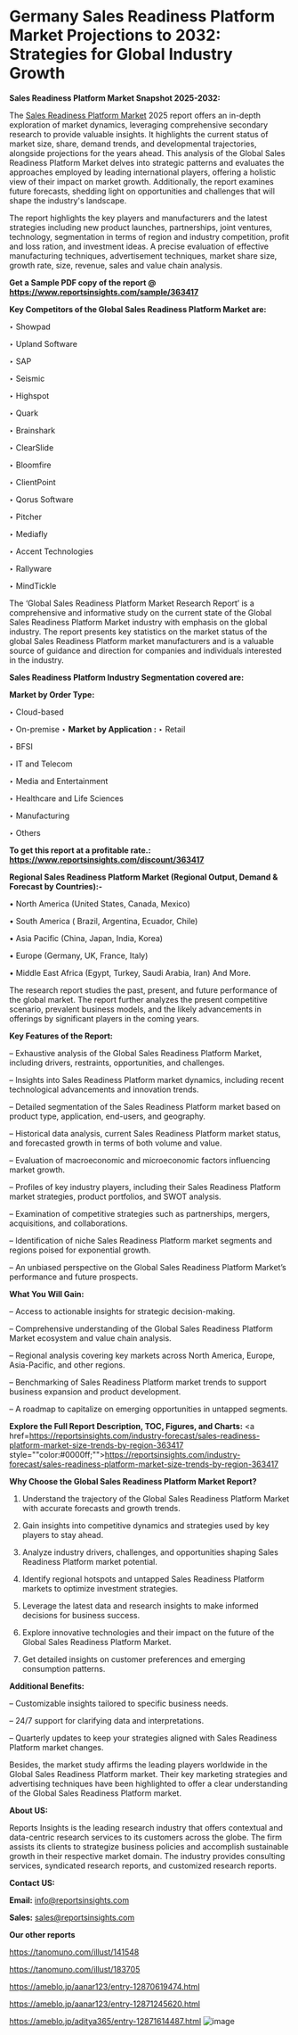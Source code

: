 # Germany Sales Readiness Platform Market Projections to 2032: Strategies for Global Industry Growth

<strong>Sales Readiness Platform Market Snapshot 2025-2032:</strong>

The <a href=https://www.reportsinsights.com/sample/363417>Sales Readiness Platform Market</a> 2025 report offers an in-depth exploration of market dynamics, leveraging comprehensive secondary research to provide valuable insights. It highlights the current status of market size, share, demand trends, and developmental trajectories, alongside projections for the years ahead. This analysis of the Global Sales Readiness Platform Market delves into strategic patterns and evaluates the approaches employed by leading international players, offering a holistic view of their impact on market growth. Additionally, the report examines future forecasts, shedding light on opportunities and challenges that will shape the industry's landscape.

The report highlights the key players and manufacturers and the latest strategies including new product launches, partnerships, joint ventures, technology, segmentation in terms of region and industry competition, profit and loss ration, and investment ideas. A precise evaluation of effective manufacturing techniques, advertisement techniques, market share size, growth rate, size, revenue, sales and value chain analysis.

<strong>Get a Sample PDF copy of the report @ <a href=https://www.reportsinsights.com/sample/363417 style=color:#0000ff;>https://www.reportsinsights.com/sample/363417</a></strong>

<strong>Key Competitors of the Global Sales Readiness Platform Market are:</strong>

‣ Showpad

‣ Upland Software

‣ SAP

‣ Seismic

‣ Highspot

‣ Quark

‣ Brainshark

‣ ClearSlide

‣ Bloomfire

‣ ClientPoint

‣ Qorus Software

‣ Pitcher

‣ Mediafly

‣ Accent Technologies

‣ Rallyware

‣ MindTickle

The ‘Global Sales Readiness Platform Market Research Report’ is a comprehensive and informative study on the current state of the Global Sales Readiness Platform Market industry with emphasis on the global industry. The report presents key statistics on the market status of the global Sales Readiness Platform market manufacturers and is a valuable source of guidance and direction for companies and individuals interested in the industry.

<strong>Sales Readiness Platform Industry Segmentation covered are:</strong>

<strong>Market by Order Type: </strong>

‣ Cloud-based

‣ On-premise
‣ 
<strong>Market by Application :</strong>
‣ Retail

‣ BFSI

‣ IT and Telecom

‣ Media and Entertainment

‣ Healthcare and Life Sciences

‣ Manufacturing

‣ Others

<strong>To get this report at a profitable rate.: <a href=https://www.reportsinsights.com/discount/363417 style=color:#0000ff;>https://www.reportsinsights.com/discount/363417</a></strong>

<strong>Regional Sales Readiness Platform Market (Regional Output, Demand &amp; Forecast by Countries):-</strong>

• North America (United States, Canada, Mexico)

• South America ( Brazil, Argentina, Ecuador, Chile)

• Asia Pacific (China, Japan, India, Korea)

• Europe (Germany, UK, France, Italy)

• Middle East Africa (Egypt, Turkey, Saudi Arabia, Iran) And More.

The research report studies the past, present, and future performance of the global market. The report further analyzes the present competitive scenario, prevalent business models, and the likely advancements in offerings by significant players in the coming years.

<strong>Key Features of the Report:</strong>

– Exhaustive analysis of the Global Sales Readiness Platform Market, including drivers, restraints, opportunities, and challenges.

– Insights into Sales Readiness Platform market dynamics, including recent technological advancements and innovation trends.

– Detailed segmentation of the Sales Readiness Platform market based on product type, application, end-users, and geography.

– Historical data analysis, current Sales Readiness Platform market status, and forecasted growth in terms of both volume and value.

– Evaluation of macroeconomic and microeconomic factors influencing market growth.

– Profiles of key industry players, including their Sales Readiness Platform market strategies, product portfolios, and SWOT analysis.

– Examination of competitive strategies such as partnerships, mergers, acquisitions, and collaborations.

– Identification of niche Sales Readiness Platform market segments and regions poised for exponential growth.

– An unbiased perspective on the Global Sales Readiness Platform Market’s performance and future prospects.

<strong>What You Will Gain:</strong>

– Access to actionable insights for strategic decision-making.

– Comprehensive understanding of the Global Sales Readiness Platform Market ecosystem and value chain analysis.

– Regional analysis covering key markets across North America, Europe, Asia-Pacific, and other regions.

– Benchmarking of Sales Readiness Platform market trends to support business expansion and product development.

– A roadmap to capitalize on emerging opportunities in untapped segments.

<strong>Explore the Full Report Description, TOC, Figures, and Charts:</strong>
<a href=https://reportsinsights.com/industry-forecast/sales-readiness-platform-market-size-trends-by-region-363417 style=""color:#0000ff;"">https://reportsinsights.com/industry-forecast/sales-readiness-platform-market-size-trends-by-region-363417</a>

<strong>Why Choose the Global Sales Readiness Platform Market Report?</strong>

1. Understand the trajectory of the Global Sales Readiness Platform Market with accurate forecasts and growth trends.

2. Gain insights into competitive dynamics and strategies used by key players to stay ahead.

3. Analyze industry drivers, challenges, and opportunities shaping Sales Readiness Platform market potential.

4. Identify regional hotspots and untapped Sales Readiness Platform markets to optimize investment strategies.

5. Leverage the latest data and research insights to make informed decisions for business success.

6. Explore innovative technologies and their impact on the future of the Global Sales Readiness Platform Market.

7. Get detailed insights on customer preferences and emerging consumption patterns.

<strong>Additional Benefits:</strong>

– Customizable insights tailored to specific business needs.

– 24/7 support for clarifying data and interpretations.

– Quarterly updates to keep your strategies aligned with Sales Readiness Platform market changes.

Besides, the market study affirms the leading players worldwide in the Global Sales Readiness Platform market. Their key marketing strategies and advertising techniques have been highlighted to offer a clear understanding of the Global Sales Readiness Platform market.

<strong><strong>About US</strong>:</strong>

Reports Insights is the leading research industry that offers contextual and data-centric research services to its customers across the globe. The firm assists its clients to strategize business policies and accomplish sustainable growth in their respective market domain. The industry provides consulting services, syndicated research reports, and customized research reports.

<strong>Contact US:</strong>

<p class=><b>Email:</b> <a href=mailto:info@reportsinsights.com>info@reportsinsights.com</a></p>
<p class=><b>Sales:</b> <a href=mailto:sales@reportsinsights.com>sales@reportsinsights.com</a></p>

<strong>Our other reports</strong>

<a href=https://tanomuno.com/illust/141548>https://tanomuno.com/illust/141548</a>

<a href=https://tanomuno.com/illust/183705>https://tanomuno.com/illust/183705</a>

<a href=https://ameblo.jp/aanar123/entry-12870619474.html>https://ameblo.jp/aanar123/entry-12870619474.html</a>

<a href=https://ameblo.jp/aanar123/entry-12871245620.html>https://ameblo.jp/aanar123/entry-12871245620.html</a>

<a href=https://ameblo.jp/aditya365/entry-12871614487.html>https://ameblo.jp/aditya365/entry-12871614487.html</a>
![image](https://github.com/user-attachments/assets/66e64c1c-583e-4b9f-8d71-381e382daa4c)

